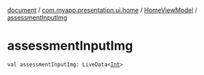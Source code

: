 [document](../../index.md) / [com.myapp.presentation.ui.home](../index.md) / [HomeViewModel](index.md) / [assessmentInputImg](./assessment-input-img.md)

# assessmentInputImg

`val assessmentInputImg: LiveData<`[`Int`](https://kotlinlang.org/api/latest/jvm/stdlib/kotlin/-int/index.html)`>`